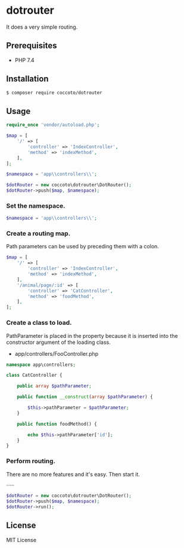 # dotrouter

It does a very simple routing.

## Prerequisites

- PHP 7.4

## Installation

```sh
$ composer require coccoto/dotrouter
```

## Usage

```php
require_once 'vendor/autoload.php';

$map = [
    '/' => [
        'controller' => 'IndexController',
        'method' => 'indexMethod',
    ],
];

$namespace = 'app\\controllers\\';

$dotRouter = new coccoto\dotrouter\DotRouter();
$dotRouter->push($map, $namespace);
```

### Set the namespace.

```php
$namespace = 'app\\controllers\\';
```

### Create a routing map.

Path parameters can be used by preceding them with a colon.

```php
$map = [
    '/' => [
        'controller' => 'IndexController',
        'method' => 'indexMethod',
    ],
    '/animal/page/:id' => [
        'controller' => 'CatController',
        'method' => 'foodMethod',
    ],
];
```

### Create a class to load.

PathParameter is placed in the property because it is inserted into the constructor argument of the loading class.

- app/controllers/FooController.php

```php
namespace app\controllers;

class CatController {

    public array $pathParameter;

    public function __construct(array $pathParameter) {

        $this->pathParameter = $pathParameter;
    }

    public function foodMethod() {

        echo $this->pathParameter['id'];
    }
}
```

### Perform routing.

There are no more features and it's easy. Then start it.

```php
~~~

$dotRouter = new coccoto\dotrouter\DotRouter();
$dotRouter->push($map, $namespace);
$dotRouter->run();
```

## License

MIT License